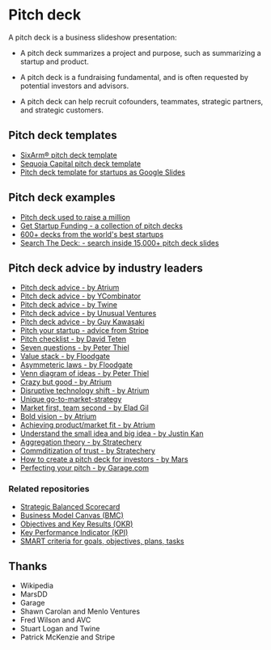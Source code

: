 <!--
  * browser: pitch-deck
  * tracker: f44c30d1b876f8987cf78c727e573542
  * version: 4.1.0
  * updated: 2022-07-12T19:28:44Z
  * contact: Joel Parker Henderson (http://joelparkerhenderson.com)
  * options: commentable
-->

# Pitch deck

A pitch deck is a business slideshow presentation:

* A pitch deck summarizes a project and purpose, such as summarizing a startup and product.

* A pitch deck is a fundraising fundamental, and is often requested by potential investors and advisors.

* A pitch deck can help recruit cofounders, teammates, strategic partners, and strategic customers.


## Pitch deck templates

* [SixArm® pitch deck template](https://github.com/sixarm/pitch-deck-template)
* [Sequoia Capital pitch deck template](https://www.slideshare.net/PitchDeckCoach/sequoia-capital-pitchdecktemplate)
* [Pitch deck template for startups as Google Slides](https://docs.google.com/presentation/d/17wRgJpjHIyhtgglmn31CPL_O9h2oEdy80uodjd5iaQE/edit#slide=id.p)


## Pitch deck examples

* [Pitch deck used to raise a million](https://www.twine.fm/blog/pitch-deck-used-to-raise-a-million/)
* [Get Startup Funding - a collection of pitch decks](https://www.chagency.co.uk/getstartupfunding)
* [600+ decks from the world's best startups](https://starthouse.xyz/)
* [Search The Deck: - search inside 15,000+ pitch deck slides](https://www.searchthedeck.com/)


## Pitch deck advice by industry leaders

* [Pitch deck advice - by Atrium](pitch-deck-advice-by-atrium/index.md)
* [Pitch deck advice - by YCombinator](pitch-deck-advice-by-ycombinator/index.md)
* [Pitch deck advice - by Twine](pitch-deck-advice-by-twine/index.md)
* [Pitch deck advice - by Unusual Ventures](pitch-deck-advice-by-unusual-ventures/index.md)
* [Pitch deck advice - by Guy Kawasaki](pitch-deck-advice-by-guy-kawasaki/index.md)
* [Pitch your startup - advice from Stripe](https://stripe.com/atlas/guides/pitching)
* [Pitch checklist - by David Teten](pitch-checklist-by-david-teten/index.md)
* [Seven questions - by Peter Thiel](seven-questions-by-peter-thiel/index.md)
* [Value stack - by Floodgate](value-stack-by-floodgate/index.md)
* [Asymmeteric laws - by Floodgate](asymetric-laws-by-floodgate/index.md)
* [Venn diagram of ideas - by Peter Thiel](venn-diagram-by-peter-thiel/index.md)
* [Crazy but good - by Atrium](crazy-but-good-by-atrium/index.md)
* [Disruptive technology shift - by Atrium](disruptive-technology-shift-by-atrium/index.md)
* [Unique go-to-market-strategy](disruptive-technology-shift-by-atrium/index.md)
* [Market first, team second - by Elad Gil](market-first-by-elad-gil/index.md)
* [Bold vision - by Atrium](bold-thinking-by-atrium/index.md)
* [Achieving product/market fit - by Atrium](achieving-product-market-fit-by-atrium/index.md)
* [Understand the small idea and big idea - by Justin Kan](understand-the-small-idea-and-big-idea/index.md)
* [Aggregation theory - by Stratechery](aggregation-theory-by-stratechery/index.md)
* [Commditization of trust - by Stratechery](commoditization-of-trust-by-stratechery/index.md)
* [How to create a pitch deck for investors - by Mars](https://www.marsdd.com/mars-library/how-to-create-a-pitch-deck-for-investors/)
* [Perfecting your pitch - by Garage.com](http://www.garage.com/files/PerfectingYourPitch.pdf)


### Related repositories

* [Strategic Balanced Scorecard](https://github.com/joelparkerhenderson/strategic-balanced-scorecard)
* [Business Model Canvas (BMC)](https://github.com/joelparkerhenderson/business-model-canvas)
* [Objectives and Key Results (OKR)](https://github.com/joelparkerhenderson/objectives-and-key-results) 
* [Key Performance Indicator (KPI)](https://github.com/joelparkerhenderson/key-performance-indicator) 
* [SMART criteria for goals, objectives, plans, tasks](https://github.com/joelparkerhenderson/smart-criteria)


## Thanks

* Wikipedia
* MarsDD
* Garage
* Shawn Carolan and Menlo Ventures
* Fred Wilson and AVC
* Stuart Logan and Twine
* Patrick McKenzie and Stripe
